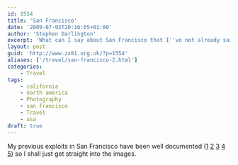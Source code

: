 ```yaml
---
id: 1554
title: 'San Francisco'
date: '2009-07-02T20:16:05+01:00'
author: 'Stephen Darlington'
excerpt: 'What can I say about San Francisco that I''ve not already said?'
layout: post
guid: 'http://www.zx81.org.uk/?p=1554'
aliases: ['/travel/san-francisco-2.html']
categories:
    - Travel
tags:
    - california
    - north america
    - Photography
    - san francisco
    - Travel
    - usa
draft: true
---
```


My previous exploits in San Francisco have been well documented ([1](/travel/san-francisco.html) [2](/travel/alcatraz.html) [3](/travel/berkeley-point-lobos-and-carmel.html) [4](/travel/california-2006.html) [5](/travel/muir-woods.html)) so I shall just get straight into the images.

<div class="flickr-gallery tag" id="gallery-c102dd81"><div class="fg-clear"></div> </div><div class="fg-clear"></div> <script type="text/javascript">
											jQuery(document).ready(function(){
							jQuery("#gallery-c102dd81 .flickr-thumb img").flightbox({size_callback: get_sizes});
						});
										
										//-->
				</script>This time I have no particular theme to link the pictures together. I quite like the Golden Gate Bridge peeking through the fog and the yachts. I got a better day to visit [Coit Tower](http://sanfrancisco.lovetoknow.com/wiki/Coit_Tower) and the [Transamerica Pyramid](http://www.transamerica.com/company_profile/about_the_pyramid/).